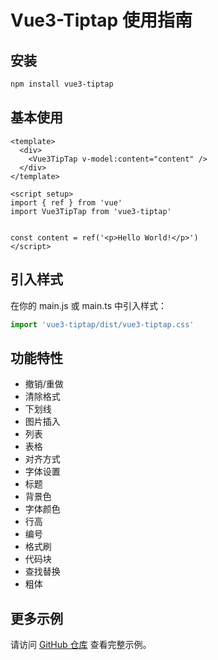 # Vue3-Tiptap 使用指南

## 安装

```bash
npm install vue3-tiptap
```

## 基本使用

```vue
<template>
  <div>
    <Vue3TipTap v-model:content="content" />
  </div>
</template>

<script setup>
import { ref } from 'vue'
import Vue3TipTap from 'vue3-tiptap'


const content = ref('<p>Hello World!</p>')
</script>
```

## 引入样式

在你的 main.js 或 main.ts 中引入样式：

```javascript
import 'vue3-tiptap/dist/vue3-tiptap.css'
```

## 功能特性

- 撤销/重做
- 清除格式
- 下划线
- 图片插入
- 列表
- 表格
- 对齐方式
- 字体设置
- 标题
- 背景色
- 字体颜色
- 行高
- 编号
- 格式刷
- 代码块
- 查找替换
- 粗体

## 更多示例

请访问 [GitHub 仓库](https://github.com/htmlxudong/vue3-tiptap) 查看完整示例。 